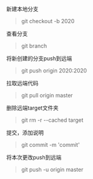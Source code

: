 新建本地分支
> git checkout -b 2020

查看分支
> git branch 

将新创建的分支push到远端
> git push origin 2020:2020

拉取远端代码
> git pull origin master

删除远端target文件夹
> git rm -r --cached target 

提交，添加说明
> git commit -m 'commit'

将本次更改push到远端
> git push -u origin master